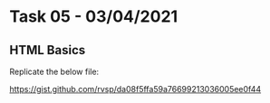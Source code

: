 # Task 05 - 03/04/2021
## HTML Basics

Replicate the below file:

https://gist.github.com/rvsp/da08f5ffa59a76699213036005ee0f44
